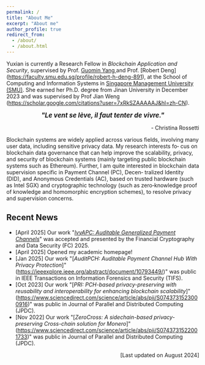 ```yaml
---
permalink: /
title: "About Me"
excerpt: "About me"
author_profile: true
redirect_from: 
  - /about/
  - /about.html
---
```


Yuxian is currently a Research Fellow in *Blockchain Application and Security*, supervised by Prof. [ Guomin Yang ]((https://faculty.smu.edu.sg/profile/yang-guomin-6571)) and Prof. [Robert Deng] (https://faculty.smu.edu.sg/profile/robert-h-deng-891), at the School of Computing and Information Systems in [ Singapore Management University (SMU)](https://www.smu.edu.sg/). She earned her  Ph.D. degree from Jinan University in December 2023 and was supervised by Prof Jian Weng (https://scholar.google.com/citations?user=7xRkSZAAAAAJ&hl=zh-CN).  


<p align="center" > <b> <i> <big> "Le vent se lève, il faut tenter de vivre." </big> </i></b></p>
<p align="right"> - Christina Rossetti </p>


Blockchain systems are widely applied across various fields, involving many user data, including sensitive privacy data. My research interests fo‑
cus on blockchain data governance that can help improve the scalability, privacy, and security of blockchain systems (mainly targeting public
blockchain systems such as Ethereum). Further, I am quite interested in blockchain data supervision specific in Payment Channel (PC), Decen‑
tralized Identity (DID), and Anonymous Credentials (AC), based on trusted hardware (such as Intel SGX) and cryptographic technology (such as
zero‑knowledge proof of knowledge and homomorphic encryption schemes), to resolve privacy and supervision concerns.
 

## Recent News

  
  * [April 2025] Our work "[*IvyAPC: Auditable Generalized Payment Channels*](https://fc25.ifca.ai/preproceedings/277.pdf)" was accepted and presented by the Financial Cryptography and Data Security (FC) 2025.
  * [April 2025] Opened my academic homepage! 
  * [Jan 2025] Our work "[*AuditPCH: Auditable Payment Channel Hub With Privacy Protection*]"(https://ieeexplore.ieee.org/abstract/document/10793449/)" was public in IEEE Transactions on Information Forensics and Security (TIFS).
  * [Oct 2023] Our work "[*PRI: PCH-based privacy-preserving with reusability and interoperability for enhancing blockchain scalability*]"(https://www.sciencedirect.com/science/article/abs/pii/S0743731523000916)" was public in Journal of Parallel and Distributed Computing (JPDC).
  * [Nov 2022] Our work "[*ZeroCross: A sidechain-based privacy-preserving Cross-chain solution for Monero*]"(https://www.sciencedirect.com/science/article/abs/pii/S0743731522001733)" was public in Journal of Parallel and Distributed Computing (JPDC).

<p align="right"> [Last updated on August 2024] </p>



